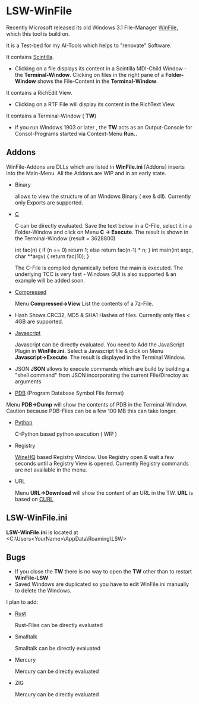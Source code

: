 # LSW-WinFile
Recently Microsoft released its old Windows 3.1 File-Manager [WinFile](https://github.com/microsoft/winfile), which this tool is build on.

It is a Test-bed for my AI-Tools which helps to "renovate" Software.

It contains [Scintilla](https://scintilla.org).

- Clicking on a file displays its content in a Scintilla MDI-Child Window - the **Terminal-Window**. Clicking on files in the right pane of a **Folder-Window** shows
the File-Content in the **Terminal-Window**.

It contains a RichEdit View. 
- Clicking on a RTF File will display its content in the RichText View.

It contains a Terminal-Window ( **TW**)

  - if you run Windows 1903 or later , the **TW** acts as an Output-Console for Consol-Programs started via Context-Menu **Run..** 
## Addons
WinFile-Addons are DLLs which are listed in **WinFile.ini** [Addons] inserts into the Main-Menu. All the Addons are WIP and in an early state.

 - Binary

   allows to view the structure of an Windows Binary ( exe & dll). Currently only Exports are supported.

- [C](https://bellard.org/tcc/)

  C can be directly evaluated. Save the text below in a C-File, select it in a Folder-Window and click on Menu **C -> Execute**.
  The result is shown in the Terminal-Window (result = 3628800)

    int fac(n) {
	   if (n == 0)
		    return 1;
	   else
		    return fac(n-1) * n;
    }
    int main(int argc, char **argv) {
	    return fac(10);
    }

  The C-File is compiled dynamically before the main is executed. The underlying TCC is very fast - Windows GUI is also supported & an example will be added soon.

- [Compressed](https://www.7-zip.org)

  Menu **Compressed->View** List the contents of a 7z-File.

- Hash
  Shows CRC32, MD5 & SHA1 Hashes of files. Currently only files < 4GB are supported.

- [Javascript](https://github.com/microsoft/ChakraCore)

  Javascript can be directly evaluated.
  You need to Add the JavaScript Plugin in **WinFile.ini**.
  Select a Javascript file & click on Menu **Javascript->Execute**.
  The result is displayed in the Terminal Window.

- JSON
  **JSON** allows to execute commands which are build by building a "shell command" from JSON incorporating the current File/Directoy as arguments
   
- [PDB](https://msdn.microsoft.com/en-us/library/windows/desktop/aa363368(v=vs.85).aspx) (Program Database Symbol File format)

Menu **PDB->Dump** will show the contents of PDB in the Terminal-Window. Caution because PDB-Files can be a few 100 MB this can take longer. 

- [Python](https://cython.org)

  C-Python based python execution ( WIP )

- Registry

  [WineHQ](https://www.winehq.org) based Registry Window. Use Registry open & wait a few seconds until a Registry View is opened. Currently Registry commands are not available in the menu.

- URL

  Menu **URL->Download** will show the content of an URL in the TW. **URL** is based on [CURL](https://curl.haxx.se) 

## LSW-WinFile.ini

**LSW-WinFile.ini** is located at <C:\Users\<YourName>\AppData\Roaming\LSW>


## Bugs
- If you close the **TW** there is no way to open the **TW** other than to restart **WinFile-LSW**
- Saved Windows are duplicated so you have to edit WinFile.ini manually to delete the Windows. 

I plan to add:
- [Rust](rust-lang.org)

  Rust-Files can be directly evaluated

- Smalltalk

  Smalltalk can be directly evaluated

- Mercury

  Mercury can be directly evaluated

- ZIG

  Mercury can be directly evaluated